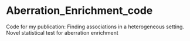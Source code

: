 # Aberration_Enrichment_code
Code for my publication: Finding associations in a heterogeneous setting. Novel statistical test for aberration enrichment

